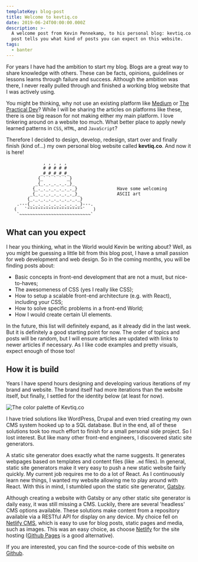 ```yaml
---
templateKey: blog-post
title: Welcome to kevtiq.co
date: 2019-06-24T00:00:00.000Z
description: >-
  A welcome post from Kevin Pennekamp, to his personal blog: kevtiq.co. This
  post tells you what kind of posts you can expect on this website.
tags:
  - banter
---
```


For years I have had the ambition to start my blog. Blogs are a great way to share knowledge with others. These can be facts, opinions, guidelines or lessons learns through failure and success. Although the ambition was there, I never really pulled through and finished a working blog website that I was actively using.

You might be thinking, why not use an existing platform like [Medium](https://medium.com) or [The Practical Dev](https://dev.to)? While I will be sharing the articles on platforms like these, there is one big reason for not making either my main platform. I love tinkering around on a website too much. What better place to apply newly learned patterns in `CSS`, `HTML`, and `JavaScript`?

Therefore I decided to design, develop, redesign, start over and finally finish (kind of...) my own personal blog website called **kevtiq.co**. And now it is here!

```
              , , , , ,
              # # # # #
             _#_#_#_#_#_
            {_` ` ` ` `_}
           _{_._._._._._}_
          {_._._._._._._._}               Have some welcoming
         _{_._._._._._._._}_              ASCII art
        {_._._._._._._._._._}
    .---{_._._._._._._._._._}---.
   (   `"""""""""""""""""""""`   )
    `~~~~~~~~~~~~~~~~~~~~~~~~~~~`
```

## What can you expect

I hear you thinking, what in the World would Kevin be writing about? Well, as you might be guessing a little bit from this blog post, I have a small passion for web development and web design. So in the coming months, you will be finding posts about:

- Basic concepts in front-end development that are not a must, but nice-to-haves;
- The awesomeness of CSS (yes I really like CSS);
- How to setup a scalable front-end architecture (e.g. with React), including your CSS;
- How to solve specific problems in a front-end World;
- How I would create certain UI elements.

In the future, this list will definitely expand, as it already did in the last week. But it is definitely a good starting point for now. The order of topics and posts will be random, but I will ensure articles are updated with links to newer articles if necessary. As I like code examples and pretty visuals, expect enough of those too!

## How it is build

Years I have spend hours designing and developing various iterations of my brand and website. The brand itself had more iterations than the website itself, but finally, I settled for the identity below (at least for now).

![The color palette of Kevtiq.co](/img/color-palette.png 'The color palette of Kevtiq.co')

I have tried solutions like WordPress, Drupal and even tried creating my own CMS system hooked up to a SQL database. But in the end, all of these solutions took too much effort to finish for a small personal side project. So I lost interest. But like many other front-end engineers, I discovered static site generators.

A static site generator does exactly what the name suggests. It generates webpages based on templates and content files (like `.md` files). In general, static site generators make it very easy to push a new static website fairly quickly. My current job requires me to do a lot of React. As I continuously learn new things, I wanted my website allowing me to play around with React. With this in mind, I stumbled upon the static site generator, [Gatsby](https://gatsbyjs.org).

Although creating a website with Gatsby or any other static site generator is daily easy, it was still missing a CMS. Luckily, there are several 'headless' CMS options available. These solutions make content from a repository available via a RESTful API for display on any device. My choice fell on [Netlify CMS](https://www.netlifycms.org/), which is easy to use for blog posts, static pages and media, such as images.
This was an easy choice, as choose [Netlify](https://www.netlify.com/) for the site hosting ([Github Pages](https://pages.github.com/) is a good alternative).

If you are interested, you can find the source-code of this website on [Github](https://github.com/kevtiq/kevtiq.co).
